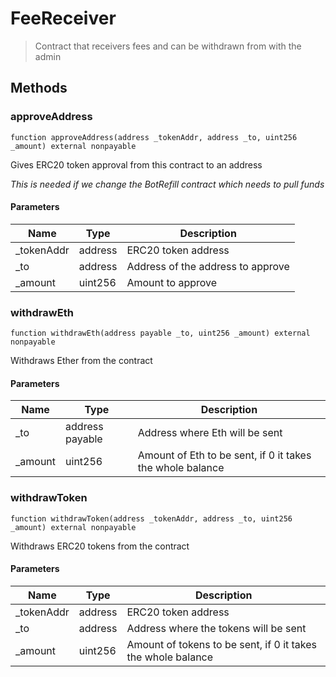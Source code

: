 # FeeReceiver



> Contract that receivers fees and can be withdrawn from with the admin





## Methods

### approveAddress

```solidity
function approveAddress(address _tokenAddr, address _to, uint256 _amount) external nonpayable
```

Gives ERC20 token approval from this contract to an address

*This is needed if we change the BotRefill contract which needs to pull funds*

#### Parameters

| Name | Type | Description |
|---|---|---|
| _tokenAddr | address | ERC20 token address
| _to | address | Address of the address to approve
| _amount | uint256 | Amount to approve

### withdrawEth

```solidity
function withdrawEth(address payable _to, uint256 _amount) external nonpayable
```

Withdraws Ether from the contract



#### Parameters

| Name | Type | Description |
|---|---|---|
| _to | address payable | Address where Eth will be sent
| _amount | uint256 | Amount of Eth to be sent, if 0 it takes the whole balance

### withdrawToken

```solidity
function withdrawToken(address _tokenAddr, address _to, uint256 _amount) external nonpayable
```

Withdraws ERC20 tokens from the contract



#### Parameters

| Name | Type | Description |
|---|---|---|
| _tokenAddr | address | ERC20 token address
| _to | address | Address where the tokens will be sent
| _amount | uint256 | Amount of tokens to be sent, if 0 it takes the whole balance




